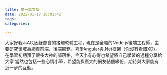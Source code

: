 ```yaml
---
title: 第一篇文章
date: 2022-01-17 16:01:42
tags:
categories:

---
```


大家好我叫AC,因緣際會的接觸軟體工程，現在是全職的Node.js後端工程師，主要研究領域為網頁前端、後端服務，喜愛Angular與.Net框架（你沒有看錯XD）。
在學習初期拜了很多大神的部落格，今天小有心得也希望將自己學習的過程分享給大家
當然也包括一些心情小筆，希望能與廣大的網友結個緣份，期待與大家能有近一步的互動。
